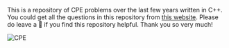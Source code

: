 This is a repository of CPE problems over the last few years written in C++. You could get all the questions in this repository from [this website](https://cpe.cse.nsysu.edu.tw/history.php). Please do leave a 🌟 if you find this repository helpful. Thank you so very much!

![CPE](https://cpe.cse.nsysu.edu.tw/media/img/2012header.jpg)